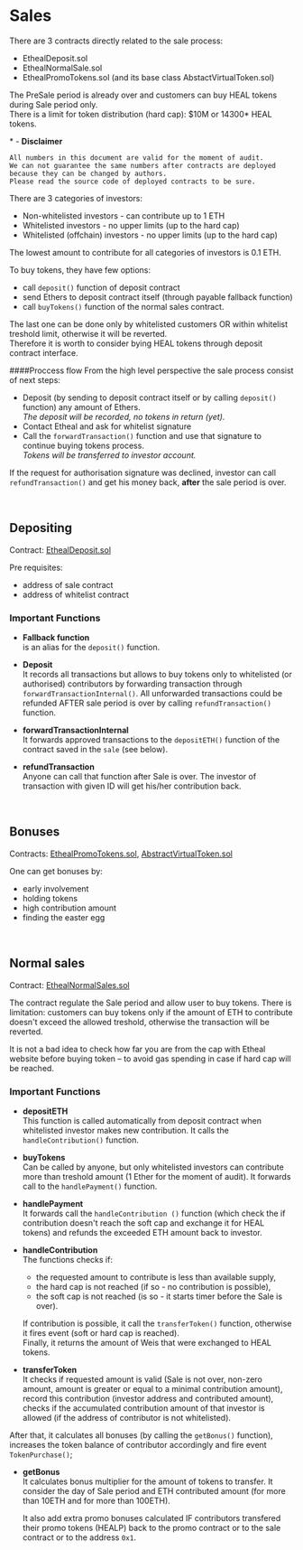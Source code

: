 # Sales

There are 3 contracts directly related to the sale process:

- EthealDeposit.sol
- EthealNormalSale.sol
- EthealPromoTokens.sol (and its base class AbstactVirtualToken.sol)

The PreSale period is already over and customers can buy HEAL tokens during Sale period only. 
<br>There is a limit for token distribution (hard cap): $10M or 14300* HEAL tokens.

\* - **Disclaimer**
	
	All numbers in this document are valid for the moment of audit. 
	We can not guarantee the same numbers after contracts are deployed because they can be changed by authors. 
	Please read the source code of deployed contracts to be sure.


There are 3 categories of investors:

- Non-whitelisted investors - can contribute up to 1 ETH
- Whitelisted investors - no upper limits (up to the hard cap)
- Whitelisted (offchain) investors - no upper limits (up to the hard cap)


The lowest amount to contribute for all categories of investors is 0.1 ETH.

To buy tokens, they have few options:

- call `deposit()` function of deposit contract
- send Ethers to deposit contract itself (through payable fallback function)
- call `buyTokens()` function of the normal sales contract.

The last one can be done only by whitelisted customers OR within whitelist treshold limit, otherwise it will be reverted. 
<br>Therefore it is worth to consider bying HEAL tokens through deposit contract interface. 

####Proccess flow
From the high level perspective the sale process consist of next steps:

- Deposit (by sending to deposit contract itself or by calling `deposit()` function) any amount of Ethers. 
<br>_The deposit will be recorded, no tokens in return (yet)._
- Contact Etheal and ask for whitelist signature
- Call the `forwardTransaction()` function and use that signature to continue buying tokens process.
<br>_Tokens will be transferred to investor account._

If the request for authorisation signature was declined, investor can call `refundTransaction()` and get his money back, **after** the sale period is over.


<!-- ------------------------------------------------------------------- --> <br>
## Depositing

Contract: [EthealDeposit.sol](https://github.com/BlockchainLabsNZ/etheal-contracts/blob/master/contracts/EthealDeposit.sol)

Pre requisites:

- address of sale contract
- address of whitelist contract

### Important Functions

  - **Fallback function** <br>is an alias for the `deposit()` function.

  - **Deposit**
<br>It records all transactions but allows to buy tokens only to whitelisted (or authorised) contributors by forwarding transaction through `forwardTransactionInternal()`. All unforwarded transactions could be refunded AFTER sale period is over by calling `refundTransaction()` function.

  - **forwardTransactionInternal**
<br>It forwards approved transactions to the `depositETH()` function of the contract saved in the `sale` (see below).  

  - **refundTransaction**
<br>Anyone can call that function after Sale is over. The investor of transaction with given ID will get his/her contribution back. 



<!-- ------------------------------------------------------------------- --> <br>
## Bonuses
Contracts: [EthealPromoTokens.sol](https://github.com/BlockchainLabsNZ/etheal-contracts/blob/master/contracts/EthealPromoToken.sol), [AbstractVirtualToken.sol](https://github.com/BlockchainLabsNZ/etheal-contracts/blob/master/contracts/AbstractVirtualToken.sol)

One can get bonuses by:

- early involvement
- holding tokens
- high contribution amount
- finding the easter egg 



<!-- ------------------------------------------------------------------- --> <br>
## Normal sales
Contract: [EthealNormalSales.sol](https://github.com/BlockchainLabsNZ/etheal-contracts/blob/master/contracts/EthealNormalSale.sol)

The contract regulate the Sale period and allow user to buy tokens.
There is limitation: customers can buy tokens only if the amount of ETH to contribute doesn't exceed the allowed treshold, otherwise the transaction will be reverted. 

It is not a bad idea to check how far you are from the cap with Etheal website before buying token – to avoid gas spending in case if hard cap will be reached.

### Important Functions

  - **depositETH**
<br>This function is called automatically from deposit contract when whitelisted investor makes new contribution. It calls the `handleContribution()` function.

  - **buyTokens**
<br>Can be called by anyone, but only whitelisted investors can contribute more than treshold amount (1 Ether for the moment of audit). It forwards call to the `handlePayment()` function.

  - **handlePayment**
<br>It forwards call the `handleContribution ()` function (which check the if contribution doesn't reach the soft cap and exchange it for HEAL tokens) and refunds the exceeded ETH amount back to investor.

  - **handleContribution**
<br>The functions checks if:
	  - the requested amount to contribute is less than available supply,
	  - the hard cap is not reached (if so - no contribution is possible),
	  - the soft cap is not reached (is so - it starts timer before the Sale is over).

	If contribution is possible, it call the `transferToken()` function, otherwise it fires event (soft or hard cap is reached).<br>
	Finally, it returns the amount of Weis that were exchanged to HEAL tokens.

  - **transferToken**
<br>It checks if requested amount is valid (Sale is not over, non-zero amount, amount is greater or equal to a minimal contribution amount), record this contribution (investor address and contributed amount), checks if the accumulated contribution amount of that investor is allowed (if the address of contributor is not whitelisted).

After that, it calculates all bonuses (by calling the `getBonus()` function), increases the token balance of contributor accordingly and fire event `TokenPurchase()`;

  - **getBonus**
<br>It calculates bonus multiplier for the amount of tokens to transfer. It consider the day of Sale period and ETH contributed amount (for more than 10ETH and for more than 100ETH).

	It also add extra promo bonuses calculated IF contributors transfered their promo tokens (HEALP) back to the promo contract or to the sale contract or to the address `0x1`. 

